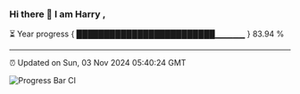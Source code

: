### Hi there 👋 I am Harry , 

⏳ Year progress { █████████████████████████▁▁▁▁▁ } 83.94 %

---

⏰ Updated on Sun, 03 Nov 2024 05:40:24 GMT

![Progress Bar CI](https://github.com/duykhang68/duykhang68/workflows/Progress%20Bar%20CI/badge.svg)
